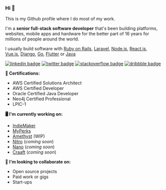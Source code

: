### Hi 👋

This is my Github profile where I do most of my work. 

I'm a **senior full-stack software developer** that's been building platforms, websites, mobile apps and hardware for the better part of 16 years for millions of people around the world.

I usually build software with [Ruby on Rails](https://rubyonrails.org/), [Laravel](https://laravel.com/), [Node.js](https://nodejs.org/en/), 
[React.js](React.js), [Vue.js](https://vuejs.org/), [Django](https://www.djangoproject.com/), [Go](https://golang.org/), [Flutter](https://flutter.dev/) or [Java](https://www.java.com/en/)

[![linkedin badge](https://img.shields.io/badge/Sean_Nieuwoudt-30302f?style=flat&logo=linkedin)](https://www.linkedin.com/in/seannieuwoudt)
[![twitter badge](https://img.shields.io/badge/@302F33-30302f?style=flat&logo=twitter)](https://twitter.com/302F33)
[![stackoverflow badge](https://img.shields.io/badge/seannieuwoudt-30302f?style=flat&logo=stackoverflow)](https://stackoverflow.com/users/482842/seannieuwoudt)
[![dribbble badge](https://img.shields.io/badge/SeanNieuwoudt-30302f?style=flat&logo=dribbble)](https://dribbble.com/SeanNieuwoudt)

**🦠 Certifications:**

- AWS Certified Solutions Architect
- AWS Certified Developer 
- Oracle Certified Java Developer
- Neo4j Certified Professional
- LPIC-1

**🖥 I'm currently working on:** 

- [IndieMaker](https://indiemaker.co)
- [MyPerks](https://myperks.co.za)
- [Amethyst](https://github.com/amethyst-framework) (WIP)
- [Nitro](https://nitro.sh) (_coming soon_)
- [Nano](https://nano.sh) (_coming soon_)
- [Craaft](https://craaft.co) (_coming soon_)

**🤼 I'm looking to collaborate on:**

- Open source projects 
- Paid work or gigs
- Start-ups
